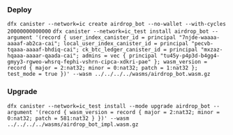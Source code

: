 ### Deploy

`dfx canister --network=ic create airdrop_bot --no-wallet --with-cycles 20000000000000`
`dfx canister --network=ic_test install airdrop_bot --argument '(record { user_index_canister_id = principal "7njde-waaaa-aaaaf-ab2ca-cai"; local_user_index_canister_id = principal "pecvb-tqaaa-aaaaf-bhdiq-cai"; ck_btc_ledger_canister_id = principal "mxzaz-hqaaa-aaaar-qaada-cai"; admins = vec { principal "tu45y-p4p3d-b4gg4-gmyy3-rgweo-whsrq-fephi-vshrn-cipca-xdkri-pae" }; wasm_version = record { major = 2:nat32; minor = 0:nat32; patch = 1:nat32 }; test_mode = true })' --wasm ../../../../wasms/airdrop_bot.wasm.gz`

### Upgrade

`dfx canister --network=ic_test install --mode upgrade airdrop_bot --argument '(record { wasm_version = record { major = 2:nat32; minor = 0:nat32; patch = 581:nat32 } })' --wasm ../../../../wasms/airdrop_bot_impl.wasm.gz`
